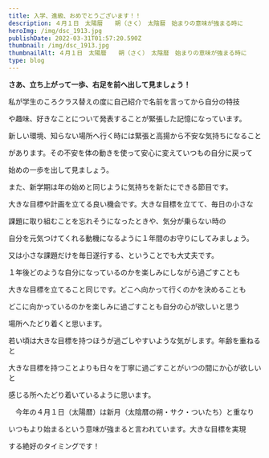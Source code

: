 ```yaml
---
title: 入学、進級、おめでとうございます！！
description: ４月１日　太陽暦　　朔（さく）　太陰暦　始まりの意味が強まる時に
heroImg: /img/dsc_1913.jpg
publishDate: 2022-03-31T01:57:20.590Z
thumbnail: /img/dsc_1913.jpg
thumbnailAlt: ４月１日　太陽暦　　朔（さく）　太陰暦　始まりの意味が強まる時に
type: blog
---
```

**さあ、立ち上がって一歩、右足を前へ出して見ましょう！**

私が学生のころクラス替えの度に自己紹介で名前を言ってから自分の特技

や趣味、好きなことについて発表することが緊張した記憶になっています。

新しい環境、知らない場所へ行く時には緊張と高揚から不安な気持ちになること

があります。その不安を体の動きを使って安心に変えていつもの自分に戻って

始めの一歩を出して見ましょう。

また、新学期は年の始めと同じように気持ちを新たにできる節目です。

大きな目標や計画を立てる良い機会です。大きな目標を立てて、毎日の小さな

課題に取り組むことを忘れそうになったときや、気分が乗らない時の

自分を元気つけてくれる動機になるように１年間のお守りにしてみましょう。

又は小さな課題だけを毎日遂行する、ということでも大丈夫です。

１年後どのような自分になっているのかを楽しみにしながら過ごすことも

大きな目標を立てること同じです。どこへ向かって行くのかを決めることも

どこに向かっているのかを楽しみに過ごすことも自分の心が欲しいと思う

場所へたどり着くと思います。

若い頃は大きな目標を持つほうが過ごしやすいような気がします。年齢を重ねると

大きな目標を持つことよりも日々を丁寧に過ごすことがいつの間にか心が欲しいと

感じる所へたどり着いているように思います。　

　今年の４月１日（太陽暦）は新月（太陰暦の朔・サク・ついたち）と重なり

いつもより始まるという意味が強まると言われています。大きな目標を実現

する絶好のタイミングです！

![]()
